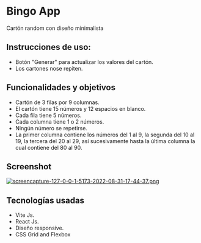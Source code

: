 # Bingo App

Cartón random con diseño minimalista

## Instrucciones de uso:

* Botón "Generar" para actualizar los valores del cartón.
* Los cartones nose repiten.

## Funcionalidades y objetivos

* Cartón de 3 filas por 9 columnas.
* El cartón tiene 15 números y 12 espacios en blanco.
* Cada fila tiene 5 números.
* Cada columna tiene 1 o 2 números.
* Ningún número se repetirse.
* La primer columna contiene los números del 1 al 9, la segunda del 10 al 19, la tercera del 20 al 29, así sucesivamente hasta la última columna la cual contiene del 80 al 90.

## Screenshot

[![screencapture-127-0-0-1-5173-2022-08-31-17-44-37.png](https://i.postimg.cc/J4kkrL4N/screencapture-127-0-0-1-5173-2022-08-31-17-44-37.png)](https://postimg.cc/GHb2K6Dt)

## Tecnologías usadas
* Vite Js.
* React Js.
* Diseño responsive.
* CSS Grid and Flexbox
